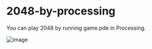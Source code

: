 # 2048-by-processing

You can play 2048 by running game.pde in Processing.

![image](https://user-images.githubusercontent.com/68806725/122752496-012fc000-d2cc-11eb-9c95-ebf33339957d.png)
